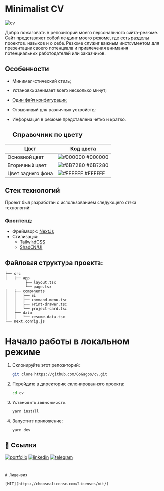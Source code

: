 # Minimalist CV

![cv](https://i.postimg.cc/LXNTdYTX/gogagoo-cv-vercel-app-1.png)

Добро пожаловать в репозиторий моего персонального сайта-резюме. Сайт представляет собой лендинг моего резюме, где есть разделы проектов, навыков и о себе. Резюме служит важным инструментом для презентации своего потенциала и привлечения внимания потенциальных работодателей или заказчиков.


## Особенности

- Минималистический стиль;
- Установка занимает всего несколько минут;
- [Один файл конфигурации](./src/data/resume-data.tsx);
- Отзывчивый для различных устройств;
- Информация в резюме представлена ​​четко и кратко.


  ## Справочник по цвету
| Цвет             | Код цвета                                                                |
| ----------------- | ------------------------------------------------------------------ |
| Основной цвет | ![#000000](https://via.placeholder.com/10/000000?text=+) #000000 |
| Вторичный цвет | ![#6B7280](https://via.placeholder.com/10/6B7280?text=+) #6B7280 |
| Цвет заднего фона | ![#FFFFFF](https://via.placeholder.com/10/FFFFFF?text=+) #FFFFFF |


## Стек технологий

Проект был разработан с использованием следующего стека технологий:

### Фронтенд:

- Фреймворк: [NextJs](https://nextjs.org/)
- Стилизация:
  - [TailwindCSS](https://tailwindcss.com/)
  - [ShadCN/UI](https://ui.shadcn.com/)


## Файловая структура проекта:


```
├── src
│   ├── app
         ├── layout.tsx
         └── page.tsx
│   ├── components
│   │   ├── ui
│   │   ├── command-menu.tsx
│   │   ├── orint-drawer.tsx
│   │   └── project-card.tsx
│   ├── data
│   │   └── resume-data.tsx
└── next.config.js 
 ```



# Начало работы в локальном режиме

1. Склонируйте этот репозиторий:

   ```bash
   git clone https://github.com/GoGagoo/cv.git
   ```

2. Перейдите в директорию склонированного проекта:

   ```bash
   cd cv
   ```

3. Установите зависимости:

   ```bash
   yarn install
   ```

4. Запустите приложение:

   ```bash
   yarn dev

## 🔗 Ссылки
[![portfolio](https://img.shields.io/badge/my_portfolio-000?style=for-the-badge&logo=ko-fi&logoColor=white)](https://gogagoo-portfolio.vercel.app/)
[![linkedin](https://img.shields.io/badge/linkedin-0A66C2?style=for-the-badge&logo=linkedin&logoColor=white)](https://www.linkedin.com/in/gagikantonyan/)
[![telegram](https://img.shields.io/badge/telegram-1DA1F2?style=for-the-badge&logo=telegram&logoColor=white)](https://t.me/doubleG_json)
   ```

   
# Лицензия

[MIT](https://choosealicense.com/licenses/mit/)
